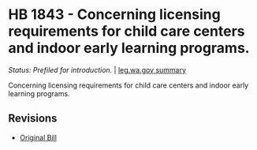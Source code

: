 # HB 1843 - Concerning licensing requirements for child care centers and indoor early learning programs.
*Status: Prefiled for introduction.* | [leg.wa.gov summary](https://app.leg.wa.gov/billsummary?BillNumber=1843&Year=2021)

Concerning licensing requirements for child care centers and indoor early learning programs.

## Revisions
* [Original Bill](1/)